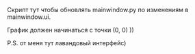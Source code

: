 Скрипт тут чтобы обновлять mainwindow.py по изменениям в mainwindow.ui.  

График должен начинаться с точки (0, 0) ))

P.S. от меня тут лавандовый интерфейс)
